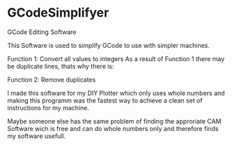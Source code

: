 # GCodeSimplifyer
GCode Editing Software

This Software is used to simplify GCode to use with simpler machines. 

Function 1: Convert all values to integers
As a result of Function 1 there may be duplicate lines, thats why there is:

Function 2: Remove duplicates


I made this software for my DIY Plotter which only uses whole numbers and making
this programm was the fastest way to achieve a clean set of instructions for my machine.

Maybe someone else has the same problem of finding the approriate CAM Software wich is free and
can do whole numbers only and therefore finds my software usefull.

